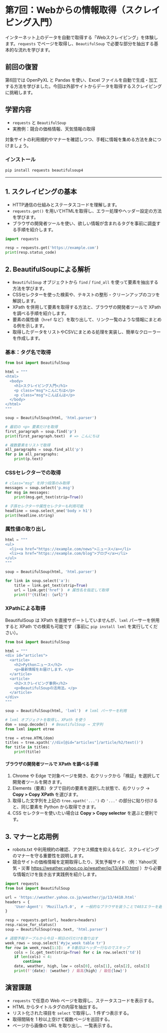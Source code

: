 # 第7回：Webからの情報取得（スクレイピング入門）

インターネット上のデータを自動で取得する「Webスクレイピング」を体験します。`requests` でページを取得し、`BeautifulSoup` で必要な部分を抽出する基本的な流れを学びます。

## 前回の復習

第6回では OpenPyXL と Pandas を使い、Excel ファイルを自動で生成・加工する方法を学びました。今回は外部サイトからデータを取得するスクレイピングに挑戦します。

## 学習内容

- `requests` と `BeautifulSoup`
- 実務例：競合の価格情報、天気情報の取得

対象サイトの利用規約やマナーを確認しつつ、手軽に情報を集める方法を身につけましょう。

### インストール

```bash
pip install requests beautifulsoup4
```

---

## 1. スクレイピングの基本

- HTTP通信の仕組みとステータスコードを理解します。
- `requests.get()` を用いてHTMLを取得し、エラー処理やヘッダー設定の方法を学びます。
- ブラウザの開発者ツールを使い、欲しい情報が含まれるタグを事前に調査する手順を紹介します。

```python
import requests

resp = requests.get('https://example.com')
print(resp.status_code)
```

## 2. BeautifulSoupによる解析

- `BeautifulSoup` オブジェクトから `find` / `find_all` を使って要素を抽出する方法を学びます。
- CSSセレクターを使った検索や、テキストの整形・クリーンアップのコツを解説します。
- XPath を併用して要素を取得する方法と、ブラウザの開発者ツールで XPath を調べる手順を紹介します。
- 要素の属性値（`href` など）を取り出して、リンク一覧のような情報にまとめる例を示します。
- 取得したデータをリストやCSVにまとめる処理を実装し、簡単なクローラーを作成します。

### 基本：タグ名で取得

```python
from bs4 import BeautifulSoup

html = """
<html>
  <body>
    <h1>スクレイピング入門</h1>
    <p class="msg">こんにちは</p>
    <p class="msg">こんばんは</p>
  </body>
</html>
"""

soup = BeautifulSoup(html, 'html.parser')

# 最初の <p> 要素だけを取得
first_paragraph = soup.find('p')
print(first_paragraph.text)  # => こんにちは

# 複数要素をリストで取得
all_paragraphs = soup.find_all('p')
for p in all_paragraphs:
    print(p.text)
```

### CSSセレクターでの取得

```python
# class="msg" を持つ段落のみ取得
messages = soup.select('p.msg')
for msg in messages:
    print(msg.get_text(strip=True))

# 子孫セレクターや属性セレクターも利用可能
headline = soup.select_one('body > h1')
print(headline.string)
```

### 属性値の取り出し

```python
html = """
<ul>
  <li><a href="https://example.com/news">ニュース</a></li>
  <li><a href="https://example.com/blog">ブログ</a></li>
</ul>
"""

soup = BeautifulSoup(html, 'html.parser')

for link in soup.select('a'):
    title = link.get_text(strip=True)
    url = link.get('href')  # 属性名を指定して取得
    print(f"{title}: {url}")
```

### XPathによる取得

BeautifulSoup は XPath を直接サポートしていませんが、`lxml` パーサーを併用すると XPath での検索も可能です（事前に `pip install lxml` を実行してください）。

```python
from bs4 import BeautifulSoup

html = """
<div id="articles">
  <article>
    <h2>Pythonニュース</h2>
    <p>最新情報をお届けします。</p>
  </article>
  <article>
    <h2>スクレイピング事例</h2>
    <p>BeautifulSoupの活用法。</p>
  </article>
</div>
"""

soup = BeautifulSoup(html, 'lxml')  # lxml パーサーを利用

# lxml オブジェクトを取得し、XPath を使う
dom = soup.decode()  # BeautifulSoup → 文字列
from lxml import etree

tree = etree.HTML(dom)
titles = tree.xpath('//div[@id="articles"]/article/h2/text()')
for title in titles:
    print(title)
```

#### ブラウザの開発者ツールで XPath を調べる手順

1. Chrome や Edge で対象ページを開き、右クリックから「検証」を選択して開発者ツールを開きます。
2. Elements（要素）タブで目的の要素を選択した状態で、右クリック → **Copy > Copy XPath** を選びます。
3. 取得した文字列を上記の `tree.xpath('...')` の `'...'` の部分に貼り付けると、同じ要素を Python から取得できます。
4. CSS セレクターを使いたい場合は **Copy > Copy selector** を選ぶと便利です。

## 3. マナーと応用例

- robots.txt や利用規約の確認、アクセス頻度を抑えるなど、スクレイピングのマナーを守る重要性を説明します。
- 競合サイトの価格情報を定期取得したり、天気予報サイト（例：Yahoo!天気・災害 https://weather.yahoo.co.jp/weather/jp/13/4410.html ）から必要な情報だけを抜き出す実践例を紹介します。

```python
import requests
from bs4 import BeautifulSoup

url = 'https://weather.yahoo.co.jp/weather/jp/13/4410.html'
headers = {
    'User-Agent': 'Mozilla/5.0',  # 一般的なブラウザを装うことで403エラーを避ける
}

resp = requests.get(url, headers=headers)
resp.raise_for_status()
soup = BeautifulSoup(resp.text, 'html.parser')

# 週間予報テーブルから今日・明日の行だけを取り出す
week_rows = soup.select('#yjw_week table tr')
for row in week_rows[1:3]:  # 0番目はヘッダー行なのでスキップ
    cols = [c.get_text(strip=True) for c in row.select('td')]
    if len(cols) < 4:
        continue
    date, weather, high, low = cols[0], cols[1], cols[2], cols[3]
    print(f'{date}: {weather} / 最高{high} / 最低{low}')
```

## 演習課題

- `requests` で任意の Web ページを取得し、ステータスコードを表示する。
- HTML からタイトルタグの内容を抽出する。
- リスト化された項目を `select` で取得し、1 件ずつ表示する。
- 取得間隔を 1 秒以上空けて複数ページを巡回する。
- ページから画像の URL を取り出し、一覧表示する。

